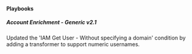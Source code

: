 
#### Playbooks

##### Account Enrichment - Generic v2.1

Updated the 'IAM Get User - Without specifying a domain' condition by adding a transformer to support numeric usernames.
